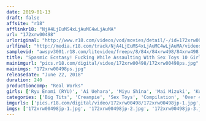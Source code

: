 ```yaml
---
date: 2019-01-13
draft: false
affsite: "r18"
afflinkr18: "NjA4LjEuMS4xLjAuMC4wLjAuMA"
url: "172xrw00498"
urloriginal: "http://www.r18.com/videos/vod/movies/detail/-/id=172xrw00498"
urlfinal: "http://media.r18.com/track/NjA4LjEuMS4xLjAuMC4wLjAuMA/videos/vod/movies/detail/-/id=172xrw00498"
samplevid: "awspv3001.r18.com/litevideo/freepv/8/84x/84xrw498/84xrw498_dmb_w.mp4"
title: "Spasmic Ecstasy! Fucking While Assaulting With Sex Toys 10 Girls/4 Hour Special"
mainimgurl: "pics.r18.com/digital/video/172xrw00498/172xrw00498ps.jpg"
mainimgs: "172xrw00498ps.jpg"
releasedate: "June 22, 2018"
duration: 240
productioncomp: "Real Works"
girls: ['Ryu Enami (RYU)', 'Ai Uehara', 'Miyu Shina', 'Mai Mizuki', 'Kumi Fukada', 'Shion Fujimoto', 'Yuri Nikaido', 'Rina Ayana (Akari Nanahara)']
categories: ['Big Tits', 'Creampie', 'Sex Toys', 'Compilation', 'Over 4 Hours', 'Hi-Def']
imgurls: ['pics.r18.com/digital/video/172xrw00498/172xrw00498jp-1.jpg', 'pics.r18.com/digital/video/172xrw00498/172xrw00498jp-2.jpg', 'pics.r18.com/digital/video/172xrw00498/172xrw00498jp-3.jpg', 'pics.r18.com/digital/video/172xrw00498/172xrw00498jp-4.jpg', 'pics.r18.com/digital/video/172xrw00498/172xrw00498jp-5.jpg', 'pics.r18.com/digital/video/172xrw00498/172xrw00498jp-6.jpg', 'pics.r18.com/digital/video/172xrw00498/172xrw00498jp-7.jpg', 'pics.r18.com/digital/video/172xrw00498/172xrw00498jp-8.jpg', 'pics.r18.com/digital/video/172xrw00498/172xrw00498jp-9.jpg', 'pics.r18.com/digital/video/172xrw00498/172xrw00498jp-10.jpg', 'pics.r18.com/digital/video/172xrw00498/172xrw00498jp-11.jpg', 'pics.r18.com/digital/video/172xrw00498/172xrw00498jp-12.jpg', 'pics.r18.com/digital/video/172xrw00498/172xrw00498jp-13.jpg', 'pics.r18.com/digital/video/172xrw00498/172xrw00498jp-14.jpg', 'pics.r18.com/digital/video/172xrw00498/172xrw00498jp-15.jpg', 'pics.r18.com/digital/video/172xrw00498/172xrw00498jp-16.jpg', 'pics.r18.com/digital/video/172xrw00498/172xrw00498jp-17.jpg', 'pics.r18.com/digital/video/172xrw00498/172xrw00498jp-18.jpg', 'pics.r18.com/digital/video/172xrw00498/172xrw00498jp-19.jpg', 'pics.r18.com/digital/video/172xrw00498/172xrw00498jp-20.jpg']
imgs: ['172xrw00498jp-1.jpg', '172xrw00498jp-2.jpg', '172xrw00498jp-3.jpg', '172xrw00498jp-4.jpg', '172xrw00498jp-5.jpg', '172xrw00498jp-6.jpg', '172xrw00498jp-7.jpg', '172xrw00498jp-8.jpg', '172xrw00498jp-9.jpg', '172xrw00498jp-10.jpg', '172xrw00498jp-11.jpg', '172xrw00498jp-12.jpg', '172xrw00498jp-13.jpg', '172xrw00498jp-14.jpg', '172xrw00498jp-15.jpg', '172xrw00498jp-16.jpg', '172xrw00498jp-17.jpg', '172xrw00498jp-18.jpg', '172xrw00498jp-19.jpg', '172xrw00498jp-20.jpg']
---
```

